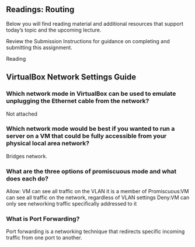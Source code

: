 ## Readings: Routing
Below you will find reading material and additional resources that support today’s topic and the upcoming lecture.

Review the Submission Instructions for guidance on completing and submitting this assignment.

Reading
## VirtualBox Network Settings Guide

### Which network mode in VirtualBox can be used to emulate unplugging the Ethernet cable from the network?
Not attached

### Which network mode would be best if you wanted to run a server on a VM that could be fully accessible from your physical local area network?
Bridges network.
### What are the three options of promiscuous mode and what does each do?
Allow: VM can see all traffic on the VLAN it is a member of
Promiscuous:VM can see all traffic on the network, regardless of VLAN settings
Deny:VM can only see networking traffic specifically addressed to it

### What is Port Forwarding?
Port forwarding is a networking technique that redirects specific incoming traffic from one port to another.
